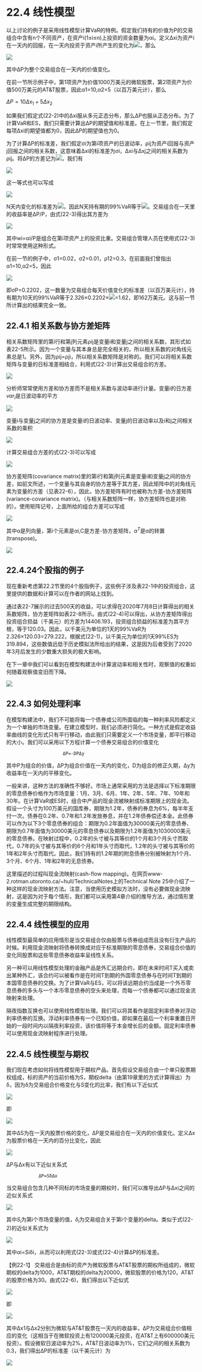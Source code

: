 # 22.4 线性模型

以上讨论的例子是采用线性模型计算VaR的特例。假定我们持有的价值为P的交易组合中含有n个不同资产，在资产i(1≤i≤n)上投资的资金数量为αi。定义Δxi为资产i在一天内的回报，在一天内投资于资产i所产生的变化为![](images/2024-03-19-16-47-35.png)，那么

![](images/2024-03-19-16-47-12.png)

其中ΔP为整个交易组合在一天内的价值变化。


在前一节所示例子中，第1项资产为价值1000万美元的微软股票，第2项资产为价值500万美元的AT&T股票，因此α1=10,α2=5（以百万美元计），那么

$`ΔP=10Δx_1+5Δx_2`$


如果我们假定式(22-2)中的Δxi服从多元正态分布，那么ΔP也服从正态分布。为了计算VaR和ES，我们只需要计算出ΔP的期望值和标准差。在上一节里，我们假定每项Δxi的期望值都为0，因此ΔP的期望值也为0。

为了计算ΔP的标准差，我们假定σi为第i项资产的日波动率，ρij为资产i回报与资产j回报之间的相关系数，这意味着Δxi的标准差为σi，Δxi与Δxj之间的相关系数为ρij。将ΔP的方差记为![](images/2024-03-19-16-49-11.png)，我们有


![](images/2024-03-19-16-49-30.png)

这一等式也可以写成

![](images/2024-03-19-16-49-50.png)

N天内变化的标准差为![](images/2024-03-19-16-50-15.png)，因此N天持有期的99%VaR等于![](images/2024-03-19-16-50-30.png)。交易组合在一天里的收益率是ΔP/P，由式(22-3)得出其方差为


![](images/2024-03-19-16-50-46.png)

其中wi=αi/P是组合在第i项资产上的投资比重。交易组合管理人员在使用式(22-3)时常常使用这种形式。

在前一节的例子中，σ1=0.02，σ2=0.01，ρ12=0.3，在前面我们曾指出α1=10,α2=5，因此

![](images/2024-03-19-16-51-17.png)

即σP=0.2202，这一数量为交易组合每天价值变化的标准差（以百万美元计），持有期为10天的99%VaR等于2.326×0.2202×![](images/2024-03-19-16-52-10.png)=1.62，即162万美元。这与前一节所计算出的结果完全一致。

## 22.4.1 相关系数与协方差矩阵

相关系数矩阵里的第i行和第j列元素ρij是变量i和变量j之间的相关系数，其形式如表22-5所示。因为一个变量与其本身总是完全相关的，所以相关系数的对角线元素总是1。另外，因为ρij=ρji，所以相关系数矩阵是对称的。我们可以将相关系数矩阵与变量的日标准差相结合，利用式(22-3)计算出交易组合的方差。

![](images/2024-03-19-16-52-22.png)

分析师常常使用方差和协方差而不是相关系数与波动率进行计量。变量i的日方差$`var_i`$是日波动率的平方


![](images/2024-03-19-16-52-58.png)

变量i与变量j之间的协方差是变量i的日波动率、变量j的日波动率以及i和j之间相关系数的乘积

![](images/2024-03-19-16-53-26.png)


计算交易组合方差的式(22-3)可以写成

![](images/2024-03-19-16-53-46.png)

协方差矩阵(covariance matrix)里的第i行和第j列元素是变量i和变量j之间的协方差，如前文所述，一个变量与其自身的协方差等于其方差，因此矩阵中的对角线元素为变量的方差（见表22-6），因此，协方差矩阵有时也被称为方差-协方差矩阵(variance-covariance matrix)。（与相关系数矩阵一样，协方差矩阵也是对称的）。使用矩阵记号，上面所给的组合方差可以写成

![](images/2024-03-19-16-54-51.png)

其中α是列向量，第i个元素是αi,C是方差-协方差矩阵，$`α^T`$是α的转置(transpose)。

![](images/2024-03-19-16-55-28.png)

## 22.4.24个股指的例子

现在重新考虑第22.2节里的4个股指例子，这些例子涉及表22-1中的投资组合，这里提供的数据和计算可以在作者的网站上找到。

通过表22-7展示的过去500天的收益，可以求得在2020年7月8日计算得出的相关系数矩阵，协方差矩阵如表22-8所示。由式(22-4)可以得出，从协方差矩阵得出投资组合损益（千美元）的方差为14406.193，投资组合损益的标准差为其平方根，等于120.03。因此，以千美元为单位的1天的99%VaR为2.326×120.03=279.222，根据式(22-1)，以千美元为单位的1天99%ES为319.894，这些数值远低于历史模拟法所给出的结果，这是因为后者受到了2020年3月后发生的少数重大损失的极大影响。

在下一章中我们可以看到在模型构建法中计算波动率和相关性时，观察值的权重如何随着观察值变旧而下降。


![](images/2024-03-19-16-56-17.png)

## 22.4.3 如何处理利率

在模型构建法中，我们不可能将每一个债券或公司所面临的每一种利率风险都定义为一个单独的市场变量。在建立模型时，我们必须进行简化。一种方式是假定收益率曲线的变化形式只有平行移动，由此我们只需要定义一个市场变量，即平行移动的大小。我们可以采用以下方程计算一个债券交易组合的价值变化

                         ΔP=-DPΔy


其中P为组合的价值，ΔP为组合价值在一天内的变化，D为组合的修正久期，Δy为收益率在一天内的平移变化。

一般来讲，这种方法的准确性不够好。市场上通常采用的方法是选择以下标准期限的零息债券价格作为市场变量：1月、3月、6月、1年、2年、5年、7年、10年和30年。在计算VaR或ES时，组合中产品的现金流被映射成标准期限上的现金流。假设一个头寸为100万美元的国库券，期限为1.2年，债券的券息为6%，每半年支付一次。债券在0.2年、0.7年和1.2年发放券息，并在1.2年债券偿还本金。此债券可以作为以下3个零息债券的组合：期限为0.2年面值为30000美元的零息债券、期限为0.7年面值为30000美元的零息债券以及期限为1.2年面值为1030000美元的零息债券。在映射过程中，0.2年的头寸被与其等价的1个月和3个月头寸而取代，0.7年的头寸被与其等价的6个月和1年头寸而取代，1.2年的头寸被与其等价的1年和2年头寸而取代。因此，我们持有的1.2年期的附息债券分别被映射为1个月、3个月、6个月、1年和2年的无息债券。

这里描述的过程叫现金流映射(cash-flow mapping)。在网页www-2.rotman.utoronto.ca/~hull/TechnicalNotes上的Technical Note 25中介绍了一种这样的现金流映射方法。注意，当使用历史模拟方法时，没有必要做现金流映射，这是因为对于每个情形，我们都可以采用第4章介绍的推导方法，通过情形里的变量生成完整的期限结构。

## 22.4.4 线性模型的应用

线性模型最简单的应用情形是当交易组合仅由股票与债券组成而且没有衍生产品的时候。利用现金流映射将债券转换成对应于标准期限的零息债券，交易组合价值的变化同股票和这些零息债券收益率呈线性关系。

另一种可以用线性模型处理的金融产品是外汇远期合约，即在未来时间T买入或卖出某种外汇，该合约可以被看作是在时间T到期的外国零息债券与在时间T到期的本国零息债券的交换。为了计算VaR与ES，可以将该远期合约当成是一个外币零息债券的多头与一个本币零息债券的空头来处理，而每一个债券都可以通过现金流映射来处理。


隔夜指数互换也可以使用线性模型处理。我们可以将其看作是固定利率债券对浮动利率债券的互换。浮动利率债券有一个已知价值，即如果在最后一个利率重置日开始的一段时间内以隔夜利率投资，该价值将等于本金增长后的金额。固定利率债券可以使用现金流映射程序进行处理。

## 22.4.5 线性模型与期权


我们现在考虑如何将线性模型用于期权产品。首先假设交易组合由一个单只股票期权组成，标的资产的当前价格为S，期权delta（由第19章里的方式计算得出）为δ，因为δ为交易组合价格变化与S变化的比率，我们有以下近似式


![](images/2024-03-19-16-58-13.png)

即

![](images/2024-03-19-16-58-35.png)


其中ΔS为在一天内股票价格的变化，ΔP是交易组合在一天内的价值变化。定义Δx为股票价格在一天内的百分比变化，因此

![](images/2024-03-19-16-58-59.png)


ΔP与Δx有以下近似关系式

                ΔP=SδΔx

当交易组合包含几种不同标的市场变量的期权时，我们可以推导出ΔP与Δxi之间的近似关系式

![](images/2024-03-19-16-59-32.png)

其中$`S_i`$为第i个市场变量的值，$`δ_i`$为交易组合关于第i个变量的delta。类似于式(22-2)的近似关系式为

![](images/2024-03-19-17-00-08.png)

其中αi=Siδi，从而可以利用式(22-3)或式(22-4)计算ΔP的标准差。


【例22-1】 交易组合是由标的资产为微软股票与AT&T股票的期权所组成的，微软期权的delta为1000，AT&T期权的delta为20000，微软股票的价格为120，AT&T的股票价格为30。由式(22-6)，我们得出以下近似式

![](images/2024-03-19-17-00-36.png)

即

![](images/2024-03-19-17-00-53.png)

其中Δx1与Δx2分别为微软与AT&T股票在一天内的收益率，ΔP为交易组合价值相应的变化（这相当于在微软投资上有120000美元投资，在AT&T上有600000美元投资）。假设微软日波动率为2%，AT&T日波动率为1%，它们之间的相关系数为0.3，我们得出ΔP的标准差（以千美元计）为

![](images/2024-03-19-17-01-13.png)

